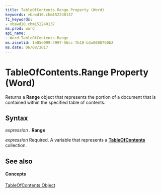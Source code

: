 ```yaml
---
title: TableOfContents.Range Property (Word)
keywords: vbawd10.chm152240137
f1_keywords:
- vbawd10.chm152240137
ms.prod: word
api_name:
- Word.TableOfContents.Range
ms.assetid: 1e85e099-4997-56cc-7b10-b3a0080760b2
ms.date: 06/08/2017
---
```



# TableOfContents.Range Property (Word)

Returns a  **Range** object that represents the portion of a document that is contained within the specified table of contents.


## Syntax

 _expression_ . **Range**

 _expression_ Required. A variable that represents a **[TableOfContents](tableofcontents-object-word.md)** collection.


## See also


#### Concepts


[TableOfContents Object](tableofcontents-object-word.md)

